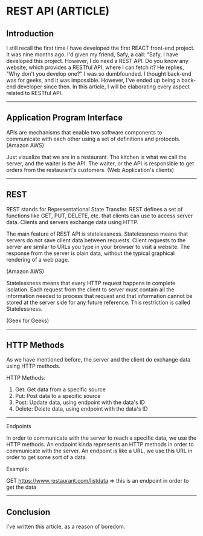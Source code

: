 # REST API (ARTICLE) 

## Introduction

I still recall the first time I have developed the first REACT front-end project. It was nine months ago. I'd given my friend, Safy, a call: "Safy, I have developed this project. However, I do need a REST API. Do you know any website, which provides a RESTful API, where I can fetch it? He replies, "Why don't you develop one?" I was so dumbfounded. I thought back-end was for geeks, and it was impossible. However, I've ended up being a back-end developer since then. In this article, I will be elaborating every aspect related to RESTful API.

------------

## Application Program Interface

APIs are mechanisms that enable two software components to communicate with each other using a set of definitions and protocols.
(Amazon AWS)

Just visualize that we are in a restaurant. The kitchen is what we call the server, and the waiter is the API. The waiter, or the API is responsible to get orders from the restaurant's customers. (Web Application's clients)  

------------


## REST

REST stands for Representational State Transfer. REST defines a set of functions like GET, PUT, DELETE, etc. that clients can use to access server data. Clients and servers exchange data using HTTP.

The main feature of REST API is statelessness. Statelessness means that servers do not save client data between requests. Client requests to the server are similar to URLs you type in your browser to visit a website. The response from the server is plain data, without the typical graphical rendering of a web page.

(Amazon AWS)

Statelessness means that every HTTP request happens in complete isolation. Each request from the client to server must contain all the information needed to process that request and that information cannot be stored at the server side for any future reference. This restriction is called Statelessness.

(Geek for Geeks)

------------


## HTTP Methods

As we have mentioned before, the server and the client do exchange data using HTTP methods.

HTTP Methods:

1) Get: Get data from a specific source
2) Put: Post data to a specific source
3) Post: Update data, using endpoint with the data's ID
4) Delete: Delete data, using endpoint with the data's ID

-----------

Endpoints 

In order to communicate with the server to reach a specific data, we use the HTTP methods. An endpoint kinda represents an HTTP methods in order to communicate with the server. An endpoint is like a URL, we use this URL in order to get some sort of a data.

Example:

GET https://www.restaurant.com/listdata => this is an endpoint in order to get the data

-------

## Conclusion

I've written this article, as a reason of boredom. 
